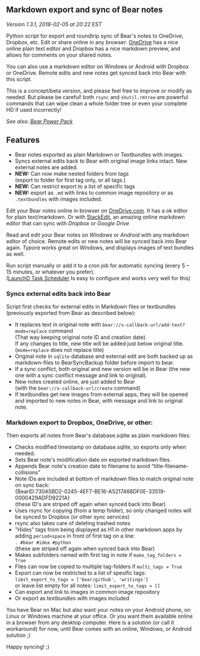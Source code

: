 ## Markdown export and sync of Bear notes
_Version 1.3.1, 2018-02-05 at 20:22 EST_

Python script for export and roundtrip sync of Bear's notes to OneDrive, Dropbox, etc. Edit or share online in any browser: [OneDrive](http://OneDrive.com) has a nice online plain text editor and Dropbox has a nice markdown preview, and allows for comments on your shared notes.

You can also use a markdown editor on Windows or Android with Dropbox or OneDrive. Remote edits and new notes get synced back into Bear with this script.

This is a concept/beta version, and please feel free to improve or modify as needed. But please be careful! both `rsync` and `shutil.rmtree` are powerful commands that can wipe clean a whole folder tree or even your complete HD if used incorrectly!

*See also: [Bear Power Pack](https://github.com/rovest/Bear-Power-Pack/blob/master/README.md)*

## Features

* Bear notes exported as plain Markdown or Textbundles with images.
* Syncs external edits back to Bear with original image links intact. New external notes are added.
* **NEW:** Can now make nested folders from tags   
(export to folder for first tag only, or all tags.)
* **NEW:** Can restrict export to a list of specific tags
* **NEW:** export as `.md` with links to common image repository or as `.textbundles` with images included. 

Edit your Bear notes online in browser on [OneDrive.com](https://onedrive.live.com). It has a ok editor for plain text/markdown. Or with [StackEdit](https://stackedit.io/app), an amazing online markdown editor that can sync with *Dropbox* or *Google Drive*

Read and edit your Bear notes on *Windows* or *Android* with any markdown editor of choice. Remote edits or new notes will be synced back into Bear again. *Typora* works great on Windows, and displays images of text bundles as well.

Run script manually or add it to a cron job for automatic syncing (every 5 – 15 minutes, or whatever you prefer).  
([LaunchD Task Scheduler](https://itunes.apple.com/us/app/launchd-task-scheduler/id620249105?mt=12) Is easy to configure and works very well for this) 


### Syncs external edits back into Bear
Script first checks for external edits in Markdown files or textbundles (previously exported from Bear as described below):

* It replaces text in original note with `bear://x-callback-url/add-text?mode=replace` command   
(That way keeping original note ID and creation date)  
If any changes to title, new title will be added just below original title.  
(`mode=replace` does not replace title)
* Original note in `sqlite` database and external edit are both backed up as markdown-files to BearSyncBackup folder before import to bear.
* If a sync conflict, both original and new version will be in Bear (the new one with a sync conflict message and link to original).
* New notes created online, are just added to Bear  
(with the `bear://x-callback-url/create` command)
* If textbundles get new images from external apps, they will be opened and imported to new notes in Bear, with message and link to original note.


### Markdown export to Dropbox, OneDrive, or other:
Then exports all notes from Bear's database.sqlite as plain markdown files:

* Checks modified timestamp on database.sqlite, so exports only when needed.
* Sets Bear note's modification date on exported markdown files.
* Appends Bear note's creation date to filename to avoid “title-filename-collisions”
* Note IDs are included at bottom of markdown files to match original note on sync back:  
	{BearID:730A5BD2-0245-4EF7-BE16-A5217468DF0E-33519-0000429ADFD9221A}  
(these ID's are striped off again when synced back into Bear)
* Uses rsync for copying (from a temp folder), so only changed notes will be synced to Dropbox (or other sync services)
* rsync also takes care of deleting trashed notes
* "Hides” tags from being displayed as H1 in other markdown apps by adding `period+space` in front of first tag on a line:   
`. #bear #idea #python`   
(these are striped off again when synced back into Bear)
* Makes subfolders named with first tag in note if `make_tag_folders = True`
* Files can now be copied to multiple tag-folders if `multi_tags = True`
* Export can now be restricted to a list of spesific tags: `limit_export_to_tags = ['bear/github', 'writings']`  
or leave list empty for all notes: `limit_export_to_tags = []`
* Can export and link to images in common image repository
* Or export as textbundles with images included 


You have Bear on Mac but also want your notes on your Android phone, on Linux or Windows machine at your office. Or you want them available online in a browser from any desktop computer. Here is a solution (or call it workaround) for now, until Bear comes with an online, Windows, or Android solution ;)

Happy syncing! ;)
